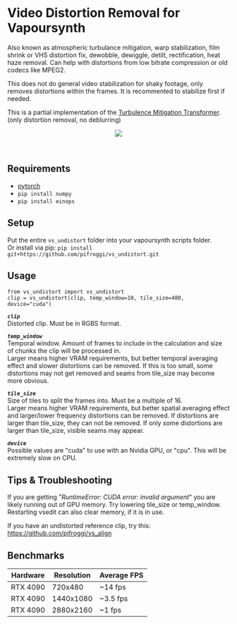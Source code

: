 
























# Video Distortion Removal for Vapoursynth
Also known as atmospheric turbulance mitigation, warp stabilization, film shrink or VHS distortion fix, dewobble, dewiggle, detilt, rectification, heat haze removal. Can help with distortions from low bitrate compression or old codecs like MPEG2.

This does not do general video stabilization for shaky footage, only removes distortions within the frames. It is recommented to stabilize first if needed.

This is a partial implementation of the [Turbulence Mitigation Transformer](https://github.com/xg416/TMT). (only distortion removal, no deblurring)

<p align="center">
    <img src="https://github.com/xg416/TMT/blob/main/figs/video_22.gif"/>
</p>

<br />

## Requirements
* [pytorch](https://pytorch.org/)
* `pip install numpy`
* `pip install einops`

## Setup
Put the entire `vs_undistort` folder into your vapoursynth scripts folder.  
Or install via pip: `pip install git+https://github.com/pifroggi/vs_undistort.git`

## Usage

    from vs_undistort import vs_undistort
    clip = vs_undistort(clip, temp_window=10, tile_size=480, device="cuda")

__*`clip`*__  
Distorted clip. Must be in RGBS format.

__*`temp_window`*__  
Temporal window. Amount of frames to include in the calculation and size of chunks the clip will be processed in.  
Larger means higher VRAM requirements, but better temporal averaging effect and slower distortions can be removed. If this is too small, some distortions may not get removed and seams from tile_size may become more obvious.  

__*`tile_size`*__  
Size of tiles to split the frames into. Must be a multiple of 16.  
Larger means higher VRAM requirements, but better spatial averaging effect and larger/lower frequency distortions can be removed. If distortions are larger than tile_size, they can not be removed. If only some distortions are larger than tile_size, visible seams may appear.  

__*`device`*__  
Possible values are "cuda" to use with an Nvidia GPU, or "cpu". This will be extremely slow on CPU.

## Tips & Troubleshooting
If you are getting "*RuntimeError: CUDA error: invalid argument*" you are likely running out of GPU memory. Try lowering tile_size or temp_window. Restarting vsedit can also clear memory, if it is in use.

If you have an undistorted reference clip, try this: https://github.com/pifroggi/vs_align

## Benchmarks

| Hardware | Resolution  | Average FPS
| -------- | ----------- | -----------
| RTX 4090 | 720x480     | ~14 fps
| RTX 4090 | 1440x1080   | ~3.5 fps
| RTX 4090 | 2880x2160   | ~1 fps
